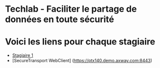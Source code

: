# Techlab - Faciliter le partage de données en toute sécurité
# Voici les liens pour chaque stagiaire

- [Stagiaire 1 ](./README_Stagiaire1.md)
- [SecureTransport WebClient] (https://ptx140.demo.axway.com:8443)

